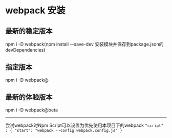# webpack 安装

## 最新的稳定版本
npm i -D webpack(npm install --save-dev   安装模块并保存到package.json的devDependencies)

## 指定版本
npm i -D webpack@<version>
  
## 最新的体验版本
npm i -D webpack@beta

-----------------------------------------------------------------------------------------------------------------------------------------
尝试webpack时Npm Script可以设置为优先使用本项目下的webpack
``
"script" : {
  "start": "webpack --config webpack.config.js"
}
``

